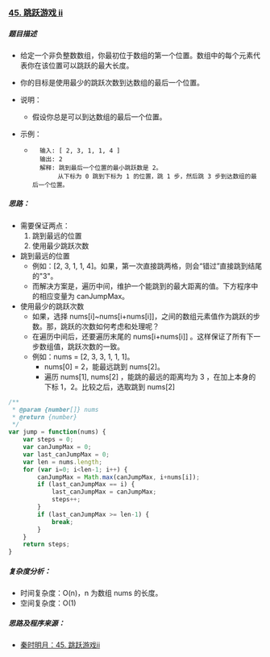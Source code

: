 ### [45. 跳跃游戏 ii](https://github.com/sctang0/LeetCode/blob/master/CHAPTER45.md)

##### 题目描述

* 给定一个非负整数数组，你最初位于数组的第一个位置。数组中的每个元素代表你在该位置可以跳跃的最大长度。

* 你的目标是使用最少的跳跃次数到达数组的最后一个位置。

* 说明：

    * 假设你总是可以到达数组的最后一个位置。

* 示例：

    * ```example
        输入: [ 2, 3, 1, 1, 4 ]
        输出: 2
        解释: 跳到最后一个位置的最小跳跃数是 2。
             从下标为 0 跳到下标为 1 的位置，跳 1 步，然后跳 3 步到达数组的最后一个位置。
        ```



##### 思路：

* 需要保证两点：
  1. 跳到最远的位置
  2. 使用最少跳跃次数
* 跳到最远的位置
  * 例如：[2, 3, 1, 1, 4]。如果，第一次直接跳两格，则会“错过”直接跳到结尾的"3"。
  * 而解决方案是，遍历中间，维护一个能跳到的最大距离的值。下方程序中的相应变量为 canJumpMax。
* 使用最少的跳跃次数
  * 如果，选择 nums[i]~nums[i+nums[i]]，之间的数组元素值作为跳跃的步数。那，跳跃的次数如何考虑和处理呢？
  * 在遍历中间后，还要遍历末尾的 nums[i+nums[i]] 。这样保证了所有下一步数组值，跳跃次数的一致。
  * 例如：nums = [2, 3, 3, 1, 1, 1]。
    * nums[0] = 2，能最远跳到 nums[2]。
    * 遍历 nums[1], nums[2] ，能跳的最远的距离均为 3 ，在加上本身的下标 1，2。比较之后，选取跳到 nums[2]



```javascript
/**
 * @param {number[]} nums
 * @return {number}
 */
var jump = function(nums) {
    var steps = 0;
    var canJumpMax = 0;
    var last_canJumpMax = 0;
    var len = nums.length;
    for (var i=0; i<len-1; i++) {
        canJumpMax = Math.max(canJumpMax, i+nums[i]);
        if (last_canJumpMax == i) {
            last_canJumpMax = canJumpMax;
            steps++;
        }
        if (last_canJumpMax >= len-1) {
            break;
        }
    }
    return steps;
}
```



##### 复杂度分析：

* 时间复杂度：O(n)，n 为数组 nums 的长度。
* 空间复杂度：O(1)



##### 思路及程序来源：

* [秦时明月：45. 跳跃游戏ii](https://leetcode-cn.com/problems/jump-game-ii/solution/45-tiao-yue-you-xi-ii-by-alexer-660/)